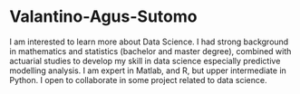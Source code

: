 # Valantino-Agus-Sutomo
I am interested to learn more about Data Science. I had strong background in mathematics and statistics (bachelor and master degree), combined with actuarial studies to develop my skill in data science especially predictive modelling analysis. I am expert in Matlab, and R, but upper intermediate in Python. I open to collaborate in some project related to data science.
